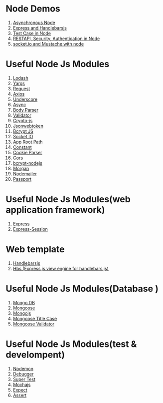 # Node Demos 
  1. <a href="https://github.com/nikhilbang44/node_demo/tree/Asynchronous">Asynchronous Node</a>
  2. <a href="https://github.com/nikhilbang44/node_demo/tree/express">Express and Handlebarsjs</a>
  3. <a href="https://github.com/nikhilbang44/node_demo/tree/testcase">Test Case in Node</a>
  4. <a href="https://github.com/nikhilbang44/node_demo/tree/RESTAPI_Security_Authentication">RESTAPI, Security, Authentication in Node</a>
  5. <a href="https://github.com/nikhilbang44/node_demo/tree/apps_with_socket.io">socket.io and Mustache with node</a>
# Useful Node Js Modules
  1.    <a href="https://lodash.com/"> Lodash </a>
  3.    <a href="http://yargs.js.org/"> Yargs </a>
  5.    <a href="https://github.com/request/request"> Request </a>
  7.    <a href="https://github.com/axios/axios"> Axios</a>
  8.    <a href="http://underscorejs.org/"> Underscore </a>
  9.    <a href="https://caolan.github.io/async/"> Async </a>
  10.   <a href="https://www.npmjs.com/package/body-parser"> Body Parser</a>
  11.   <a href="https://www.npmjs.com/package/validator"> Validator</a>
  12.   <a href="https://www.npmjs.com/package/crypto-js"> Crypto-js</a>
  13.   <a href="https://www.npmjs.com/package/jsonwebtoken"> Jsonwebtoken</a>
  14.   <a href="https://www.npmjs.com/package/bcryptjs"> Bcrypt JS</a> 
  15.   <a href="https://socket.io/"> Socket IO</a>
  16.   <a href="https://github.com/inxilpro/node-app-root-path"> App Root Path</a>
  17.   <a href="https://www.npmjs.com/package/constant"> Constant </a>
  18.   <a href="https://github.com/expressjs/cookie-parser">Cookie Parser</a>
  19.   <a href="https://github.com/expressjs/cors"> Cors</a>
  20.   <a href="https://www.npmjs.com/package/bcrypt-nodejs">bcrypt-nodejs</a>
  21.   <a href="https://www.npmjs.com/package/morgan">Morgan</a>
  22.   <a href="https://www.npmjs.com/package/nodemailer">Nodemailer</a>
  23.   <a href="https://www.npmjs.com/package/passport">Passport</a>
# Useful Node Js Modules(web application framework)
  1.   <a href="https://expressjs.com/"> Express </a>
  2.   <a href="https://www.npmjs.com/package/express-session">Express-Session</a>
# Web template
  1.   <a href="http://handlebarsjs.com/"> Handlebarsjs</a>
  2.   <a href="https://www.npmjs.com/package/hbs"> Hbs (Express.js view engine for handlebars.js) </a>
# Useful Node Js Modules(Database )
  1.   <a href="http://mongodb.github.io/node-mongodb-native/"> Mongo DB</a>
  2.   <a href="http://mongoosejs.com/"> Mongoose</a>
  3.   <a href="https://www.npmjs.com/package/mongojs">Mongojs</a>
  4.   <a href="https://www.npmjs.com/package/mongoose-title-case"> Mongoose Title Case</a>
  5.   <a href="https://www.npmjs.com/package/mongoose-validator"> Mongoose Validator</a>
# Useful Node Js Modules(test & develompent)
  1.   <a href="https://nodemon.io/"> Nodemon </a>
  2.   <a href="https://nodejs.org/api/debugger.html"> Debugger </a>
  3.   <a href="https://www.npmjs.com/package/supertest"> Super Test  </a>
  4.   <a href="https://mochajs.org/"> Mochajs </a>
  5.   <a href="https://github.com/mjackson/expect"> Expect </a>
  6.   <a href="https://nodejs.org/api/assert.html"> Assert </a>
 
